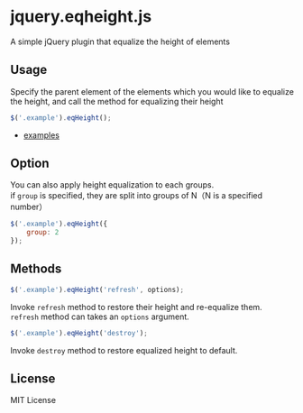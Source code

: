 # jquery.eqheight.js

A simple jQuery plugin that equalize the height of elements

## Usage
Specify the parent element of the elements which you would like to equalize the height,
and call the method for equalizing their height

```js
$('.example').eqHeight();
```

* [examples](http://bukurocci.github.io/jquery.eqHeight.js/example/)

## Option
You can also apply height equalization to each groups.  
if `group` is specified,  they are split into groups of N（N is a specified number）

```js
$('.example').eqHeight({
	group: 2 
});
```

## Methods
```js
$('.example').eqHeight('refresh', options);
```
Invoke `refresh` method to restore their height and re-equalize them.  
`refresh` method can takes an `options` argument.


```js
$('.example').eqHeight('destroy');
```
Invoke `destroy` method to restore equalized height to default.

## License
MIT License
